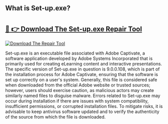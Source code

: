 ## What is Set-up.exe? 

# <h2><a href="https://exedetect.com/download.php?Set-up.exe">🔗 👉 Download The Set-up.exe Repair Tool</a></h2>

[![Download The Repair Tool](https://exedetect.com/download-button.jpg)](https://exedetect.com/download.php?Set-up.exe)

Set-up.exe is an executable file associated with Adobe Captivate, a software application developed by Adobe Systems Incorporated that is primarily used for creating eLearning content and interactive presentations. The specific version of Set-up.exe in question is 9.0.0.108, which is part of the installation process for Adobe Captivate, ensuring that the software is set up correctly on a user's system. Generally, this file is considered safe when downloaded from the official Adobe website or trusted sources; however, users should exercise caution, as malicious actors may create similarly named files to disguise malware. Errors related to Set-up.exe may occur during installation if there are issues with system compatibility, insufficient permissions, or corrupted installation files. To mitigate risks, it is advisable to keep antivirus software updated and to verify the authenticity of the source from which the file is downloaded.